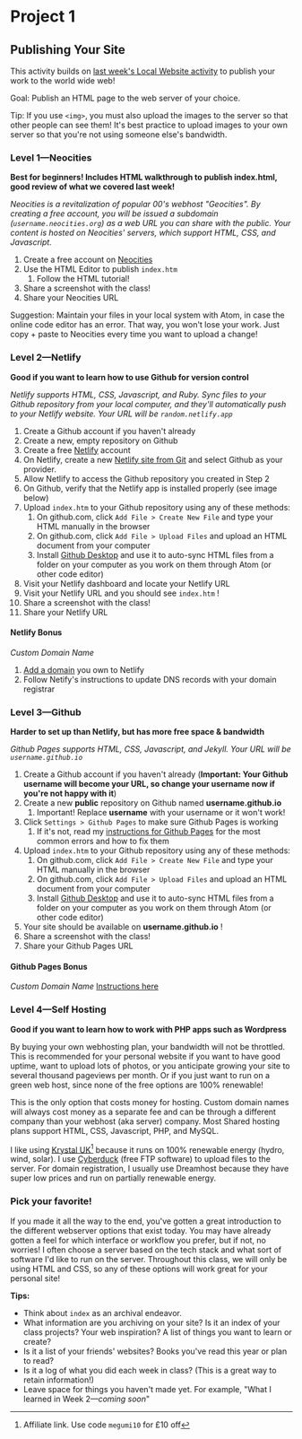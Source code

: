 # Project 1
## Publishing Your Site
This activity builds on [last week's Local Website activity](Activity—Local%20Website.md) to publish your work to the world wide web!

Goal: Publish an HTML page to the web server of your choice.

Tip: If you use `<img>`, you must also upload the images to the server so that other people can see them! It's best practice to upload images to your own server so that you're not using someone else's bandwidth.

### Level 1—Neocities
**Best for beginners! Includes HTML walkthrough to publish index.html, good review of what we covered last week!**

*Neocities is a revitalization of popular 00's webhost "Geocities". By creating a free account, you will be issued a subdomain (`username.neocities.org`) as a web URL you can share with the public. Your content is hosted on Neocities' servers, which support HTML, CSS, and Javascript.*
1. Create a free account on [Neocities](https://neocities.org/)
2. Use the HTML Editor to publish `index.htm`
	1. Follow the HTML tutorial!
3. Share a screenshot with the class!
4. Share your Neocities URL

Suggestion: Maintain your files in your local system with Atom, in case the online code editor has an error. That way, you won't lose your work. Just copy + paste to Neocities every time you want to upload a change!

### Level 2—Netlify
**Good if you want to learn how to use Github for version control**

*Netlify supports HTML, CSS, Javascript, and Ruby. Sync files to your Github repository from your local computer, and they'll automatically push to your Netlify website. Your URL will be `random.netlify.app`*
1. Create a Github account if you haven't already
2. Create a new, empty repository on Github
3. Create a free [Netlify](https://www.netlify.com/pricing/) account
4. On Netlify, create a new [Netlify site from Git](https://docs.netlify.com/configure-builds/repo-permissions-linking/) and select Github as your provider.
6. Allow Netlify to access the Github repository you created in Step 2
7. On Github, verify that the Netlify app is installed properly (see image below)
8. Upload `index.htm` to your Github repository using any of these methods:
	1. On github.com, click `Add File > Create New File` and type your HTML manually in the browser
	2. On github.com, click `Add File > Upload Files` and upload an HTML document from your computer
	3. Install [Github Desktop](https://desktop.github.com/) and use it to auto-sync HTML files from a folder on your computer as you work on them through Atom (or other code editor)
9. Visit your Netlify dashboard and locate your Netlify URL
10. Visit your Netlify URL and you should see `index.htm` !
11. Share a screenshot with the class!
12. Share your Netlify URL

#### Netlify Bonus
*Custom Domain Name*
1. [Add a domain](https://docs.netlify.com/domains-https/netlify-dns/#add-a-domain) you own to Netlify
2. Follow Netify's instructions to update DNS records with your domain registrar

### Level 3—Github
**Harder to set up than Netlify, but has more free space & bandwidth**

*Github Pages supports HTML, CSS, Javascript, and Jekyll. Your URL will be `username.github.io`*
1. Create a Github account if you haven't already (**Important: Your Github username will become your URL, so change your username now if you're not happy with it**)
2. Create a new **public** repository on Github named **username.github.io**
	1. Important! Replace **username** with your username or it won't work!
3. Click `Settings > Github Pages` to make sure Github Pages is working
	1. If it's not, read my [instructions for Github Pages](https://github.com/coding-for-designers/ICD-Course-Reader/blob/main/Tutorials/Github%20Deployment.md) for the most common errors and how to fix them
4. Upload `index.htm` to your Github repository using any of these methods:
	1. On github.com, click `Add File > Create New File` and type your HTML manually in the browser
	2. On github.com, click `Add File > Upload Files` and upload an HTML document from your computer
	3. Install [Github Desktop](https://desktop.github.com/) and use it to auto-sync HTML files from a folder on your computer as you work on them through Atom (or other code editor)
5. Your site should be available on **username.github.io** !
11. Share a screenshot with the class!
12. Share your Github Pages URL

#### Github Pages Bonus
*Custom Domain Name*
[Instructions here](https://docs.github.com/en/pages/configuring-a-custom-domain-for-your-github-pages-site/managing-a-custom-domain-for-your-github-pages-site)

### Level 4—Self Hosting
**Good if you want to learn how to work with PHP apps such as Wordpress**

By buying your own webhosting plan, your bandwidth will not be throttled. This is recommended for your personal website if you want to have good uptime, want to upload lots of photos, or you anticipate growing your site to several thousand pageviews per month. Or if you just want to run on a green web host, since none of the free options are 100% renewable!

This is the only option that costs money for hosting. Custom domain names will always cost money as a separate fee and can be through a different company than your webhost (aka server) company. Most Shared hosting plans support HTML, CSS, Javascript, PHP, and MySQL.

I like using [Krystal UK](https://affiliate.k.io/go/QTbUFQzLFL)[^1] because it runs on 100% renewable energy (hydro, wind, solar). I use [Cyberduck](https://cyberduck.io/) (free FTP software) to upload files to the server. For domain registration, I usually use Dreamhost because they have super low prices and run on partially renewable energy.

[^1]: Affiliate link. Use code `megumi10` for £10 off

### Pick your favorite!
If you made it all the way to the end, you've gotten a great introduction to the different webserver options that exist today. You may have already gotten a feel for which interface or workflow you prefer, but if not, no worries! I often choose a server based on the tech stack and what sort of software I'd like to run on the server. Throughout this class, we will only be using HTML and CSS, so any of these options will work great for your personal site!

**Tips:**
- Think about `index` as an archival endeavor.
- What information are you archiving on your site? Is it an index of your class projects? Your web inspiration? A list of things you want to learn or create?
- Is it a list of your friends' websites? Books you've read this year or plan to read?
- Is it a log of what you did each week in class? (This is a great way to retain information!)
- Leave space for things you haven't made yet. For example, "What I learned in Week 2—_coming soon_"
